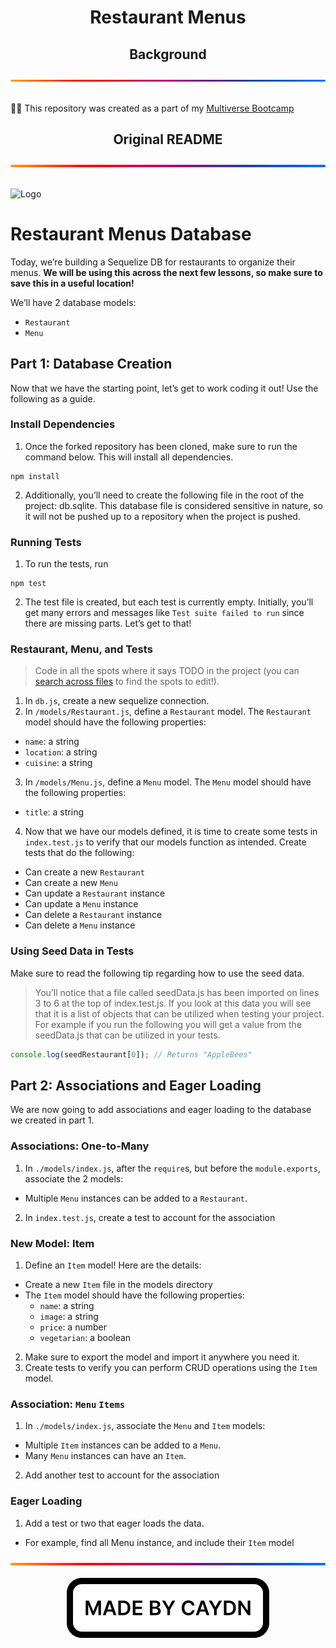 <h1 align="center">Restaurant Menus</h1>
<div align="center">
  <h2>Background</h2>
  <img src="./img/gradient.svg" alt="A gradient separator used to distinguish sections of the page" draggable="false"
    style="max-width: 100%;" title="Gradient Separator">
</div>
<br>
<p>
  👨‍💻 This repository was created as a part of my <a href="https://www.multiverse.io/en-GB/programmes/software-engineering" draggable="false">Multiverse Bootcamp</a>
</p>
<div align="center">
  <h2>Original README</h2>
  <img src="./img/gradient.svg" alt="A gradient separator used to distinguish sections of the page" draggable="false"
    style="max-width: 100%;" title="Gradient Separator">
</div>
<br>
<p>
<img src="https://user-images.githubusercontent.com/44912347/202296600-c5f247d6-9616-49db-88f0-38433429d781.jpg" alt="Logo">

# Restaurant Menus Database
Today, we’re building a Sequelize DB for restaurants to organize their menus. **We will be using this across the next few lessons, so make sure to save this in a useful location!**

We’ll have 2 database models:
- `Restaurant`
- `Menu`

## Part 1: Database Creation
Now that we have the starting point, let’s get to work coding it out! Use the following as a guide.

### Install Dependencies

1. Once the forked repository has been cloned, make sure to run the command below. This will install all dependencies.

```Shell
npm install
```

2. Additionally, you’ll need to create the following file in the root of the project: db.sqlite. This database file is considered sensitive in nature, so it will not be pushed up to a repository when the project is pushed.

### Running Tests
1. To run the tests, run

```shell
npm test
```

2. The test file is created, but each test is currently empty. Initially, you’ll get many errors and messages like `Test suite failed to run` since there are missing parts. Let’s get to that!

### Restaurant, Menu, and Tests
> Code in all the spots where it says TODO in the project (you can [search across files](https://code.visualstudio.com/docs/editor/codebasics#_search-across-files) to find the spots to edit!).

1. In `db.js`, create a new sequelize connection.
2. In `/models/Restaurant.js`, define a `Restaurant` model. The `Restaurant` model should have the following properties:
  - `name`: a string
  - `location`: a string
  - `cuisine`: a string
3. In `/models/Menu.js`, define a `Menu` model. The `Menu` model should have the following properties:
  - `title`: a string
4. Now that we have our models defined, it is time to create some tests in `index.test.js` to verify that our models function as intended. Create tests that do the following:
  - Can create a new `Restaurant`
  - Can create a new `Menu`
  - Can update a `Restaurant` instance
  - Can update a `Menu` instance
  - Can delete a `Restaurant` instance
  - Can delete a `Menu` instance

### Using Seed Data in Tests
Make sure to read the following tip regarding how to use the seed data.

> You’ll notice that a file called seedData.js has been imported on lines 3 to 6 at the top of index.test.js. If you look at this data you will see that it is a list of objects that can be utilized when testing your project. For example if you run the following you will get a value from the seedData.js that can be utilized in your tests.

```javascript
console.log(seedRestaurant[0]); // Returns "AppleBees"
```

## Part 2: Associations and Eager Loading
We are now going to add associations and eager loading to the database we created in part 1.

### Associations: One-to-Many
1. In `./models/index.js`, after the `require`s, but before the `module.exports`, associate the 2 models:
  - Multiple `Menu` instances can be added to a `Restaurant`.
2. In `index.test.js`, create a test to account for the association

### New Model: Item

1. Define an `Item` model! Here are the details:
  - Create a new `Item` file in the models directory
  - The `Item` model should have the following properties:
    - `name`: a string
    - `image`: a string
    - `price`: a number
    - `vegetarian`: a boolean
2. Make sure to export the model and import it anywhere you need it.
3. Create tests to verify you can perform CRUD operations using the `Item` model.

### Association: `Menu` `Items`
1. In `./models/index.js`, associate the `Menu` and `Item` models:
  - Multiple `Item` instances can be added to a `Menu`.
  - Many `Menu` instances can have an `Item`.
2. Add another test to account for the association

### Eager Loading
1. Add a test or two that eager loads the data.
  - For example, find all Menu instance, and include their `Item` model
</p>
<div align="center">
  <img src="./img/gradient.svg" alt="A gradient separator used to distinguish sections of the page" draggable="false"
    style="max-width: 100%;" title="Gradient Separator">
</div>
<br>
<div align="center">
  <img src="./img/madebycaydn.svg" alt="A badge showing that this was 'Made by Caydn'" draggable="false"
    title="Made by Caydn">
</div>